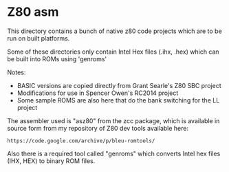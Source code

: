 # Z80 asm

This directory contains a bunch of native z80 code projects
which are to be run on built platforms.

Some of these directories only contain Intel Hex files (.ihx, .hex)
which can be built into ROMs using 'genroms'


Notes:
- BASIC versions are copied directly from Grant Searle's Z80 SBC project
- Modifications for use in Spencer Owen's RC2014 project
- Some sample ROMS are also here that do the bank switching for the LL project


The assembler used is "asz80" from the zcc package, which is available
in source form from my repository of Z80 dev tools available here:

    https://code.google.com/archive/p/bleu-romtools/

Also there is a required tool called "genroms" which converts Intel
hex files (IHX, HEX) to binary ROM files.
